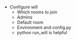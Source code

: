 
- Configure will
    - Which rooms to join
    - Admins
    - Default room
    - Environment and config.py
    - python run_will is helpful
